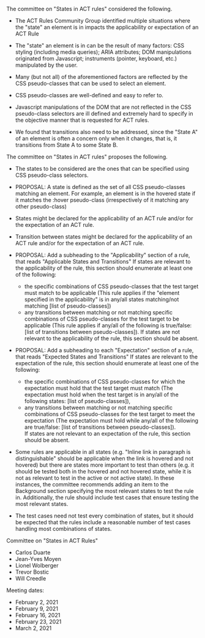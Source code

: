 The committee on "States in ACT rules" considered the following.

- The ACT Rules Community Group identified multiple situations where the "state" an element is in impacts the applicability or expectation of an ACT Rule 

- The "state" an element is in can be the result of many factors: CSS styling (including media queries); ARIA attributes; DOM manipulations originated from Javascript; instruments (pointer, keyboard, etc.) manipulated by the user.

- Many (but not all) of the aforementioned factors are reflected by the CSS pseudo-classes that can be used to select an element.

- CSS pseudo-classes are well-defined and easy to refer to.

- Javascript manipulations of the DOM that are not reflected in the CSS pseudo-class selectors are ill defined and extremely hard to specify in the objective manner that is requested for ACT rules. 

- We found that transitions also need to be addressed, since the "State A" of an element is often a concern only when it changes, that is, it transitions from State A to some State B. 


The committee on "States in ACT rules" proposes the following.

- The states to be considered are the ones that can be specified using CSS pseudo-class selectors.

- PROPOSAL: A state is defined as the set of all CSS pseudo-classes matching an element.
    For example, an element is in the hovered state if it matches the :hover pseudo-class (irrespectively of it matching any other pseudo-class)

- States might be declared for the applicability of an ACT rule and/or for the expectation of an ACT rule. 

- Transition between states might be declared for the applicability of an ACT rule and/or for the expectation of an ACT rule.

- PROPOSAL: Add a subheading to the "Applicability" section of a rule, that reads "Applicable States and Transitions"
    If states are relevant to the applicability of the rule, this section should enumerate at least one of the following:
    - the specific combinations of CSS pseudo-classes that the test target must match to be applicable (This rule applies if the "element specified in the applicability" is in any/all states matching/not matching [list of pseudo-classes])
    - any transitions between matching or not matching specific combinations of CSS pseudo-classes for the test target to be applicable (This rule applies if any/all of the following is true/false: [list of transitions between pseudo-classes]). 
    If states are not relevant to the applicability of the rule, this section should be absent.

- PROPOSAL: Add a subheading to each "Expectation" section of a rule, that reads "Expected States and Transitions"
    If states are relevant to the expectation of the rule, this section should enumerate at least one of the following:
    - the specific combinations of CSS pseudo-classes for which the expectation must hold that the test target must match (The expectation must hold when the test target is in any/all of the following states: [list of pseudo-classes]),
    - any transitions between matching or not matching specific combinations of CSS pseudo-classes for the test target to meet the expectation (The expectation must hold while any/all of the following are true/false: [list of transitions between pseudo-classes]).  
    If states are not relevant to an expectation of the rule, this section should be absent.

- Some rules are applicable in all states (e.g. "Inline link in paragraph is distinguishable" should be applicable when the link is hovered and not hovered) but there are states more important to test than others (e.g. it should be tested both in the hovered and not hovered state, while it is not as relevant to test in the active or not active state). In these instances, the committee recommends adding an item to the Background section specifying the most relevant states to test the rule in. Additionally, the rule should include test cases that ensure testing the most relevant states.

- The test cases need not test every combination of states, but it should be expected that the rules include a reasonable number of test cases handling most combinations of states. 


Committee on "States in ACT Rules"
- Carlos Duarte
- Jean-Yves Moyen
- Lionel Wolberger
- Trevor Bostic
- Will Creedle 

Meeting dates:
- February 2, 2021
- February 9, 2021
- February 16, 2021
- February 23, 2021
- March 2, 2021

